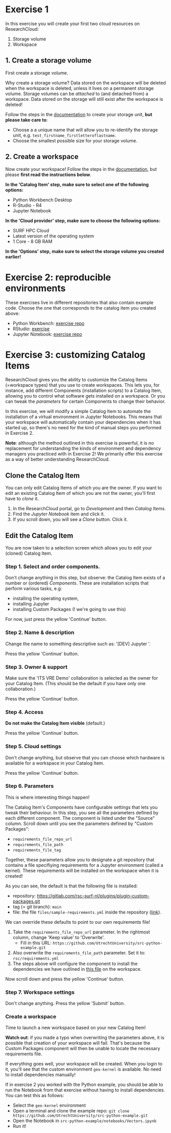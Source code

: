 # Exercise 1

In this exercise you will create your first two cloud resources on ResearchCloud:

1. Storage volume
1. Workspace

## 1. Create a storage volume

First create a storage volume.

Why create a storage volume? Data stored on the workspace will be deleted when the workspace is deleted, unless it lives on a permanent storage volume. Storage volumes can be *attached* to (and detached from) a workspace. Data stored on the storage will still exist after the workspace is deleted!

Follow the steps in the [documentation](https://utrechtuniversity.github.io/vre-docs/docs/first-steps.html#create-storage-volume) to create your storage unit, **but please take care to**:

- Choose a a unique name that will allow you to re-identify the storage unit, e.g. `test_firstname_firstletteroflastname`.
- Choose the smallest possible size for your storage volume.

## 2. Create a workspace

Now create your workspace! Follow the steps in the [documentation](https://utrechtuniversity.github.io/vre-docs/docs/manuals/creating.html), but please **first read the instructions below**.

**In the 'Catalog Item' step, make sure to select one of the following options:**

- Python Workbench Desktop
- R-Studio - R4
- Jupyter Notebook

**In the 'Cloud provider' step, make sure to choose the following options:**

- SURF HPC Cloud
- Latest version of the operating system
- 1 Core - 8 GB RAM

**In the 'Options' step, make sure to select the storage volume you created earlier!**

# Exercise 2: reproducible environments

These exercises live in different repositories that also contain example code. Choose the one that corresponds to the catalog item you created above:

- Python Workbench: [exercise repo](https://github.com/UtrechtUniversity/src-python-example/)
- RStudio: [exercise](r-environment.md)
- Jupyter Notebook: [exercise repo]()

# Exercise 3: customizing Catalog Items

ResearchCloud gives you the ability to customize the Catalog Items (=workspace types) that you use to create workspaces. This lets you, for instance, add different Components (installation scripts) to a Catalog Item, allowing you to control what software gets installed on a workspace. Or you can tweak the *parameters* for certain Components to change their behavior.

In this exercise, we will modify a simple Catalog Item to automate the installation of a virtual environment in Jupyter Notebooks. This means that your workspace will automatically contain your dependencies when it has started up, so there's no need for the kind of manual steps you performed in Exercise 2.

**Note**: although the method outlined in this exercise is powerful, it is no replacement for understanding the kinds of environment and dependency managers you practiced with in Exercise 2! We primarily offer this exercise as a way of better understanding ResearchCloud.

## Clone the Catalog Item

You can only edit Catalog Items of which you are the owner. If you want to edit an existing Catalog Item of which you are not the owner, you'll first have to *clone* it.

1. In the ResearchCloud portal, go to *Development* and then *Catalog Items*.
2. Find the *Jupyter Notebook* item and click it.
3. If you scroll down, you will see a *Clone* button. Click it.

## Edit the Catalog Item

You are now taken to a selection screen which allows you to edit your (cloned) Catalog Item.

### Step 1. Select and order components.

Don't change anything in this step, but observe: the Catalog Item exists of a number or (ordered) *Components*. These are installation scripts that perform various tasks, e.g:

- installing the operating system, 
- installing Jupyter
- installing Custom Packages (! we're going to use this)

For now, just press the yellow 'Continue' button.

### Step 2. Name & description

Change the name to something descriptive such as: '[DEV] Jupyter <firstname> <first letter of lastname>'.

Press the yellow 'Continue' button.

### Step 3. Owner & support

Make sure the 'ITS VRE Demo' collaboration is selected as the owner for your Catalog Item. (This should be the default if you have only one collaboration.)

Press the yellow 'Continue' button.

### Step 4. Access

**Do not make the Catalog Item visible** (default.)

Press the yellow 'Continue' button.

### Step 5. Cloud settings

Don't change anything, but observe that you can choose which hardware is available for a workspace in your Catalog Item.

Press the yellow 'Continue' button.

### Step 6. Parameters

This is where interesting things happen!

The Catalog Item's Components have configurable settings that lets you tweak their behaviour. In this step, you see all the parameters defined by each different component. The component is listed under the "Source" column. Scroll down until you see the parameters defined by "Custom Packages":

- `requirements_file_repo_url`
- `requirements_file_path`
- `requirements_file_tag`

Together, these parameters allow you to designate a git repository that contains a file specifiying requirements for a Jupyter environment (called a kernel). These requirements will be installed on the workspace when it is created!

As you can see, the default is that the following file is installed:

* repository: https://gitlab.com/rsc-surf-nl/plugins/plugin-custom-packages.git
* tag (= git branch): `main`
* file: the file `files/sample-requirements.yml` inside the repository ([link](https://gitlab.com/rsc-surf-nl/plugins/plugin-custom-packages/-/blob/main/files/sample-requirements.yml?ref_type=heads)).

We can override these defaults to point to our own requirements file!

1. Take the `requirements_file_repo_url` parameter. In the rightmost column, change 'Keep value' to 'Overwrite'. 
    * Fill in this URL: `https://github.com/UtrechtUniversity/src-python-example.git`
1. Also overwrite the `requirements_file_path` parameter. Set it to: `rsc/requirements.yml`
1. The steps above will configure the component to install the dependencies we have outlined in [this file](https://github.com/UtrechtUniversity/src-python-example/blob/main/rsc/requirements.yml) on the workspace. 

Now scroll down and press the yellow 'Continue' button.

### Step 7. Workspace settings

Don't change anything. Press the yellow 'Submit' button.

### Create a workspace

Time to launch a new workspace based on your new Catalog Item!

**Watch out**: if you made a typo when overwriting the parameters above, it is possible that creation of your workspace will fail. That's because the Custom Packages component will then be unable to locate the necessary requirements file.

If everything goes well, your workspace will be created. When you login to it, you'll see that the custom environment `geo-kernel` is available. No need to install dependencies manually!

If in exercise 2 you worked with the Python example, you should be able to run the Notebook from that exercise without having to install dependencies. You can test this as follows:

- Select the `geo-kernel` environment
- Open a terminal and clone the example repo: `git clone https://github.com/UtrechtUniversity/src-python-example.git`
- Open the Notebook in `src-python-example/notebooks/Vectors.ipynb`
- Run it!


